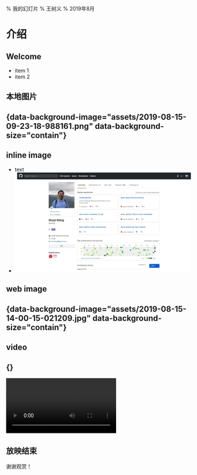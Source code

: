 % 我的幻灯片
% 王树义
% 2019年8月

# 介绍

## Welcome
- item 1
- item 2

## 本地图片



##  {data-background-image="assets/2019-08-15-09-23-18-988161.png" data-background-size="contain"}

## inline image
- text
- <img src="assets/2019-08-15-09-23-18-988161.png" style="border-style: none" alt="">


## web image



##  {data-background-image="assets/2019-08-15-14-00-15-021209.jpg" data-background-size="contain"}

## video



## {} 

<video class="stretch" src="assets/markdown2slides-intro.mp4" data-autoplay controls></video>

## 放映结束

谢谢观赏！